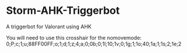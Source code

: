# Storm-AHK-Triggerbot
A triggerbot for Valorant using AHK

You will need to use this crosshair for the nomovemode: 0;P;c;1;u;88FF00FF;o;1;d;1;z;4;a;0;0b;0;1l;10;1v;0;1g;1;1o;40;1a;1;1s;2;1e;2
